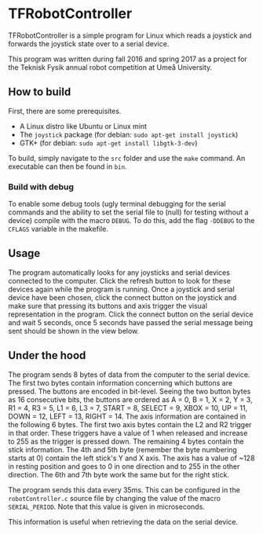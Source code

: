 # TFRobotController
TFRobotController is a simple program for Linux which reads a joystick and forwards the joystick state over to a serial device.

This program was written during fall 2016 and spring 2017 as a project for the Teknisk Fysik annual robot competition at Umeå University.

## How to build
First, there are some prerequisites.

- A Linux distro like Ubuntu or Linux mint
- The `joystick` package (for debian: `sudo apt-get install joystick`)
- GTK+ (for debian: `sudo apt-get install libgtk-3-dev`)

To build, simply navigate to the `src` folder and use the `make` command. An executable can then be found in `bin`.

### Build with debug
To enable some debug tools (ugly terminal debugging for the serial commands and the ability to set the serial file to (null) for testing without a device) compile with the macro `DEBUG`. To do this, add the flag `-DDEBUG` to the `CFLAGS` variable in the makefile.

## Usage
The program automatically looks for any joysticks and serial devices connected to the computer. Click the refresh button to look for these devices again while the program is running. Once a joystick and serial device have been chosen, click the connect button on the joystick and make sure that pressing its buttons and axis trigger the visual representation in the program. Click the connect button on the serial device and wait 5 seconds, once 5 seconds have passed the serial message being sent should be shown in the view below.

## Under the hood
The program sends 8 bytes of data from the computer to the serial device. The first two bytes contain information concerning which buttons are pressed. The buttons are encoded in bit-level. Seeing the two button bytes as 16 consecutive bits, the buttons are ordered as A = 0, B = 1, X = 2, Y = 3, R1 = 4, R3 = 5, L1 = 6, L3 = 7, START = 8, SELECT = 9, XBOX = 10, UP = 11, DOWN = 12, LEFT = 13, RIGHT = 14. The axis information are contained in the following 6 bytes. The first two axis bytes contain the L2 and R2 trigger in that order. These triggers have a value of 1 when released and increase to 255 as the trigger is pressed down. The remaining 4 bytes contain the stick information. The 4th and 5th byte (remember the byte numbering starts at 0) contain the left stick's Y and X axis. The axis has a value of ~128 in resting position and goes to 0 in one direction and to 255 in the other direction. The 6th and 7th byte work the same but for the right stick.

The program sends this data every 35ms. This can be configured in the `robotController.c` source file by changing the value of the macro `SERIAL_PERIOD`. Note that this value is given in microseconds.

This information is useful when retrieving the data on the serial device.
